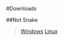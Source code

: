 #Downloads

##Not Snake

>[Windows](https://github.com/Scratchysoft/Not-Snake/raw/master/Not%20Snake%20Windows.zip)
>[Linux](https://github.com/Scratchysoft/Not-Snake/raw/master/Not%20Snake%20Linux.zip)
